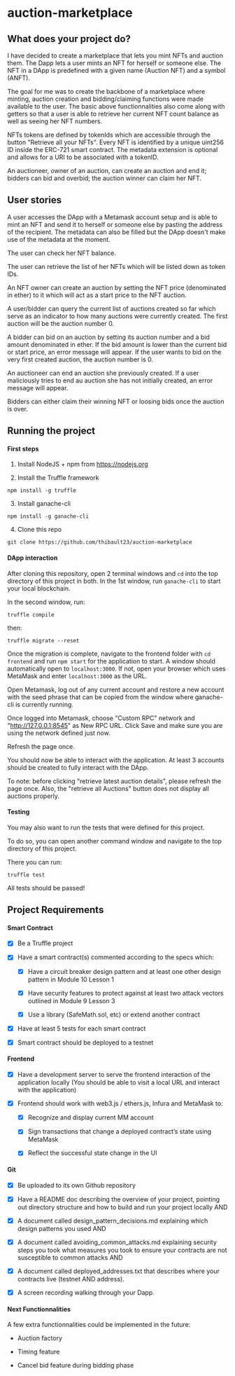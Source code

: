 # auction-marketplace

## What does your project do?

I have decided to create a marketplace that lets you mint NFTs and auction them. The Dapp lets a user mints an NFT for herself or someone else. The NFT in a DApp is predefined with a given name (Auction NFT) and a symbol (ANFT).

The goal for me was to create the backbone of a marketplace where minting, auction creation and bidding/claiming functions were made available to the user.
The basic above functionnalities also come along with getters so that a user is able to retrieve her current NFT count balance as well as seeing her NFT numbers.

NFTs tokens are defined by tokenIds which are accessible through the button "Retrieve all your NFTs". Every NFT is identified by a unique uint256 ID inside the ERC-721 smart contract. The metadata extension is optional and allows for a URI to be associated with a tokenID.

An auctioneer, owner of an auction, can create an auction and end it; bidders can bid and overbid; the auction winner can claim her NFT.

## User stories

A user accesses the DApp with a Metamask account setup and is able to mint an NFT and send it to herself or someone else by pasting the address of the recipient.
The metadata can also be filled but the DApp doesn't make use of the metadata at the moment.

The user can check her NFT balance.

The user can retrieve the list of her NFTs which will be listed down as token IDs.

An NFT owner can create an auction by setting the NFT price (denominated in ether) to it which will act as a start price to the NFT auction.

A user/bidder can query the current list of auctions created so far which serve as an indicator to how many auctions were currently created. The first auction will be the auction number 0.

A bidder can bid on an auction by setting its auction number and a bid amount denominated in ether. If the bid amount is lower than the current bid or start price, an error message will appear. If the user wants to bid on the very first created auction, the auction number is 0.

An auctioneer can end an auction she previously created. If a user maliciously tries to end au auction she has not initially created, an error message will appear.

Bidders can either claim their winning NFT or loosing bids once the auction is over.


## Running the project

#### First steps

1. Install NodeJS + npm from https://nodejs.org

2. Install the Truffle framework
```console
npm install -g truffle
```

3. Install ganache-cli
```console
npm install -g ganache-cli
```

4. Clone this repo
```console
git clone https://github.com/thibault23/auction-marketplace
```

#### DApp interaction

After cloning this repository, open 2 terminal windows and `cd` into the top directory of this project in both.
In the 1st window, run `ganache-cli` to start your local blockchain.

In the second window, run:

```console
truffle compile
```

then:

```console
truffle migrate --reset
```

Once the migration is complete, navigate to the frontend folder with `cd frontend` and run `npm start` for the application to start.
A window should automatically open to `localhost:3000`. If not, open your browser which uses MetaMask and enter `localhost:3000` as the URL.

Open Metamask, log out of any current account and restore a new account with the seed phrase that can be copied from the window where ganache-cli is currently running.

Once logged into Metamask, choose "Custom RPC" network and "http://127.0.0.1:8545" as New RPC URL. Click Save and make sure you are using the network defined just now.

Refresh the page once.

You should now be able to interact with the application. At least 3 accounts should be created to fully interact with the DApp.

To note: before clicking "retrieve latest auction details", please refresh the page once. Also, the "retrieve all Auctions" button does not display all auctions properly.

#### Testing

You may also want to run the tests that were defined for this project.

To do so, you can open another command window and navigate to the top directory of this project.

There you can run:

```console
truffle test
```

All tests should be passed!

## Project Requirements

#### Smart Contract
- [x] Be a Truffle project

- [x] Have a smart contract(s) commented according to the specs which:

    - [x] Have a circuit breaker design pattern and at least one other design pattern in Module 10 Lesson 1

    - [x] Have security features to protect against at least two attack vectors outlined in Module 9 Lesson 3

    - [x] Use a library (SafeMath.sol, etc) or extend another contract

- [x] Have at least 5 tests for each smart contract

- [x] Smart contract should be deployed to a testnet

#### Frontend
- [x] Have a development server to serve the frontend interaction of the application locally (You should be able to visit a local URL and interact with the application)

- [x] Frontend should work with web3.js / ethers.js, Infura and MetaMask to:

    - [x] Recognize and display current MM account

    - [x] Sign transactions that change a deployed contract’s state using MetaMask

    - [x] Reflect the successful state change in the UI


#### Git
- [x] Be uploaded to its own Github repository

- [x] Have a README doc describing the overview of your project, pointing out directory structure and how to build and run your project locally AND

- [x] A document called design_pattern_decisions.md explaining which design patterns you used AND

- [x] A document called avoiding_common_attacks.md explaining security steps you took what measures you took to ensure your contracts are not susceptible to common attacks AND

- [x] A document called deployed_addresses.txt that describes where your contracts live (testnet AND address).

- [x] A screen recording walking through your Dapp.


#### Next Functionnalities
A few extra functionnalities could be implemented in the future:
- Auction factory

- Timing feature

- Cancel bid feature during bidding phase
